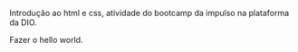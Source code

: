 Introdução ao html e css, atividade do bootcamp da impulso na plataforma da DIO.

Fazer o hello world.
